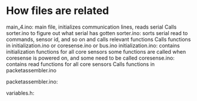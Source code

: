 # How files are related

main_4.ino: main file, initializes communication lines, reads serial
	Calls sorter.ino to figure out what serial has gotten
sorter.ino: sorts serial read to commands, sensor id, and so on and calls relevant functions
	Calls functions in initialization.ino or coresense.ino or bus.ino
initialization.ino: contains initialization functions for all core sensors
	some functions are called when coresense is powered on, and some need to be called 
coresense.ino: contains read functions for all core sensors
	Calls functions in packetassembler.ino


packetassembler.ino:

variables.h:
